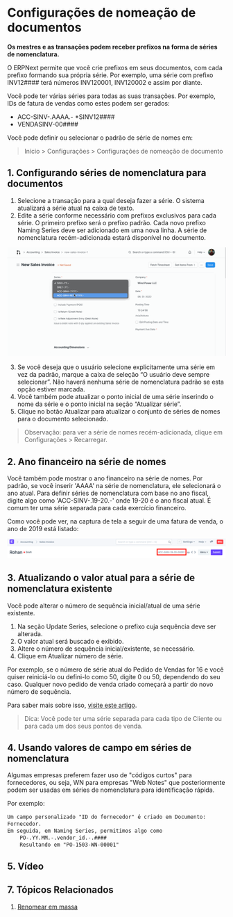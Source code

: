 # Configurações de nomeação de documentos


**Os mestres e as transações podem receber prefixos na forma de séries de nomenclatura.**


O ERPNext permite que você crie prefixos em seus documentos, com cada prefixo
formando sua própria série. Por exemplo, uma série com prefixo INV12#### terá
números INV120001, INV120002 e assim por diante.


Você pode ter várias séries para todas as suas transações. Por exemplo, IDs de fatura de vendas como estes podem ser gerados:


* ACC-SINV-.AAAA.-
*SINV12####
* VENDASINV-00####


Você pode definir ou selecionar o padrão de série de nomes em:



>
> Início > Configurações > Configurações de nomeação de documento
>
>
>


## 1. Configurando séries de nomenclatura para documentos


1. Selecione a transação para a qual deseja fazer a série. O sistema atualizará a série atual na caixa de texto.
2. Edite a série conforme necessário com prefixos exclusivos para cada série.
O primeiro prefixo será o prefixo padrão. Cada novo prefixo Naming Series deve ser adicionado em uma nova linha. A série de nomenclatura recém-adicionada estará disponível no documento.


![configurações de nomenclatura de documentos](/files/document_naming_settings.gif)


3. Se você deseja que o usuário selecione explicitamente uma série em vez da padrão, marque a caixa de seleção “O usuário deve sempre selecionar”.
Não haverá nenhuma série de nomenclatura padrão se esta opção estiver marcada.
4. Você também pode atualizar o ponto inicial de uma série inserindo o nome da série e o ponto inicial na seção “Atualizar série”.
5. Clique no botão Atualizar para atualizar o conjunto de séries de nomes para o documento selecionado.



>
> Observação: para ver a série de nomes recém-adicionada, clique em Configurações > Recarregar.
>
>
>


## 2. Ano financeiro na série de nomes


Você também pode mostrar o ano financeiro na série de nomes. Por padrão, se você inserir 'AAAA' na série de nomenclatura, ele selecionará o ano atual. Para definir séries de nomenclatura com base no ano fiscal, digite algo como 'ACC-SINV-.19-20.-' onde 19-20 é o ano fiscal atual. É comum ter uma série separada para cada exercício financeiro.


Como você pode ver, na captura de tela a seguir de uma fatura de venda, o ano de 2019 está listado:


![Ano fiscal na série de nomes](/files/year-naming-series.png)


## 3. Atualizando o valor atual para a série de nomenclatura existente


Você pode alterar o número de sequência inicial/atual de uma série existente.


1. Na seção Update Series, selecione o prefixo cuja sequência deve ser alterada.
2. O valor atual será buscado e exibido.
3. Altere o número de sequência inicial/existente, se necessário.
4. Clique em Atualizar número de série.


Por exemplo, se o número de série atual do Pedido de Vendas for 16 e você quiser reiniciá-lo ou defini-lo como 50, digite 0 ou 50, dependendo do seu caso. Qualquer novo pedido de venda criado começará a partir do novo número de sequência.


Para saber mais sobre isso, [visite este artigo](/docs/v13/user/manual/en/setting-up/articles/naming-series-current-value).



>
> Dica: Você pode ter uma série separada para cada tipo de Cliente ou para
> cada um dos seus pontos de venda.
>
>
>


## 4. Usando valores de campo em séries de nomenclatura


Algumas empresas preferem fazer uso de "códigos curtos" para fornecedores, ou seja, WN para empresas "Web Notes" que posteriormente podem ser usadas em séries de nomenclatura para identificação rápida.


Por exemplo:



```
Um campo personalizado "ID do fornecedor" é criado em Documento: Fornecedor.
Em seguida, em Naming Series, permitimos algo como
    PO-.YY.MM.-.vendor_id.-.####
    Resultando em "PO-1503-WN-00001"

```

## 5. Vídeo








## 7. Tópicos Relacionados


1. [Renomear em massa](/docs/v13/user/manual/en/setting-up/settings/bulk-rename)
